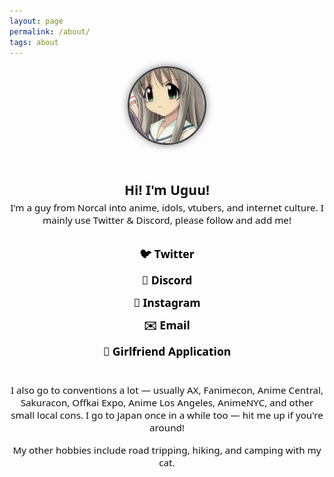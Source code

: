 ```yaml
---
layout: page
permalink: /about/
tags: about
---
```


<div style="text-align: center; font-family: 'Segoe UI', Tahoma, Geneva, Verdana, sans-serif; color: #111;">

<img src="https://raw.githubusercontent.com/moememes/moememes.github.io/refs/heads/master/52180.jpg" alt="Profile Picture" style="border-radius: 50%; border: 3px solid #444; box-shadow: 0 0 12px rgba(0, 0, 0, 0.5); width: 120px; height: 120px; object-fit: cover; margin-bottom: 1.5rem;" />

<h2 style="margin-bottom: 0.25rem;">Hi! I'm Uguu!</h2>

<p style="max-width: 600px; margin: 0 auto; font-size: 0.95rem; color: #111;">
I'm a guy from Norcal into anime, idols, vtubers, and internet culture. I mainly use Twitter & Discord, please follow and add me!
</p>

<div style="margin-top: 2rem; display: flex; flex-direction: column; gap: 12px; align-items: center;">

  <a href="https://twitter.com/removeanime" target="_blank" style="color: #000; font-weight: 600; font-size: 1.1rem; text-decoration: none;">
    🐦 Twitter
  </a>

  <a href="https://discordapp.com/users/142198382532755456" target="_blank" style="color: #000; font-weight: 600; font-size: 1.1rem; text-decoration: none;">
    💬 Discord
  </a>

  <a href="https://instagram.com/yangliu239" target="_blank" style="color: #000; font-weight: 600; font-size: 1.1rem; text-decoration: none;">
    📸 Instagram
  </a>

  <a href="mailto:uguutera@gmail.com" style="color: #000; font-weight: 600; font-size: 1.1rem; text-decoration: none;">
    ✉️ Email
  </a>

  <a href="https://docs.google.com/forms/d/1hNmdFJyaf1n63h8Npyi1tAQzLXVJndm37VvKbW-MZgE/edit" target="_blank" style="color: #000; font-weight: 600; font-size: 1.1rem; text-decoration: none;">
    💖 Girlfriend Application
  </a>

</div>

<p style="max-width: 600px; margin: 2.5rem auto 0; font-size: 0.95rem; color: #111;">
I also go to conventions a lot — usually AX, Fanimecon, Anime Central, Sakuracon, Offkai Expo, Anime Los Angeles, AnimeNYC, and other small local cons. I go to Japan once in a while too — hit me up if you're around!
</p>

<p style="max-width: 600px; margin: 1rem auto 0; font-size: 0.95rem; color: #111;">
My other hobbies include road tripping, hiking, and camping with my cat.
</p>

</div>
